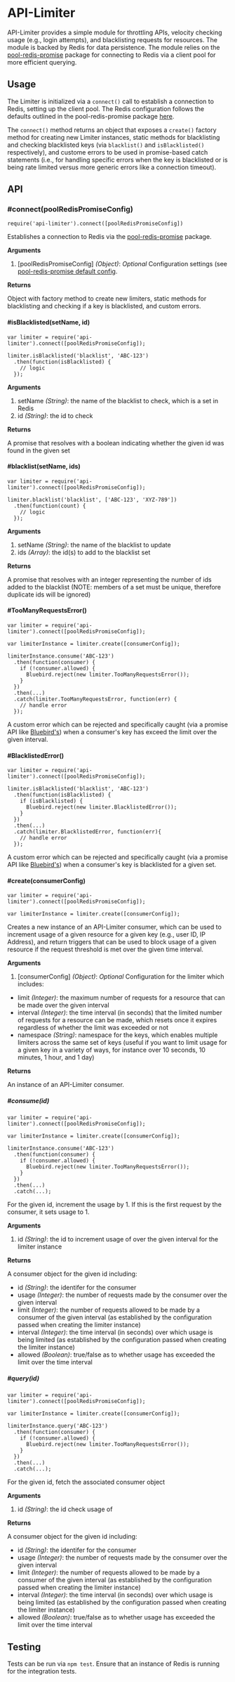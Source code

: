 API-Limiter
================

API-Limiter provides a simple module for throttling APIs, velocity checking usage (e.g., login attempts), and blacklisting requests for resources. The module is backed by Redis for data persistence. The module relies on the [pool-redis-promise](https://www.npmjs.com/package/pool-redis-promise) package for connecting to Redis via a client pool for more efficient querying.

## Usage

The Limiter is initialized via a `connect()` call to establish a connection to Redis, setting up the client pool. The Redis configuration follows the defaults outlined in the pool-redis-promise package [here](https://www.npmjs.com/package/pool-redis-promise#default-configuration).

The `connect()` method returns an object that exposes a `create()` factory method for creating new Limiter instances, static methods for blacklisting and checking blacklisted keys (via `blacklist()` and `isBlacklisted()` respectively), and custome errors to be used in promise-based catch statements (i.e., for handling specific errors when the key is blacklisted or is being rate limited versus more generic errors like a connection timeout).

## API

### #connect(poolRedisPromiseConfig)

`require('api-limiter').connect([poolRedisPromiseConfig])`

Establishes a connection to Redis via the [pool-redis-promise](https://www.npmjs.com/package/pool-redis-promise) package.

**Arguments**

1. [poolRedisPromiseConfig] *(Object)*: *Optional* Configuration settings (see [pool-redis-promise default config](https://www.npmjs.com/package/pool-redis-promise#default-configuration).

**Returns**

Object with factory method to create new limiters, static methods for blacklisting and checking if a key is blacklisted, and custom errors.

#### #isBlacklisted(setName, id)
```
var limiter = require('api-limiter').connect([poolRedisPromiseConfig]);

limiter.isBlacklisted('blacklist', 'ABC-123')
  .then(function(isBlacklisted) {
    // logic
  });
```

**Arguments**

1. setName *(String)*: the name of the blacklist to check, which is a set in Redis
2. id *(String)*: the id to check

**Returns**

A promise that resolves with a boolean indicating whether the given id was found in the given set

#### #blacklist(setName, ids)
```
var limiter = require('api-limiter').connect([poolRedisPromiseConfig]);

limiter.blacklist('blacklist', ['ABC-123', 'XYZ-789'])
  .then(function(count) {
    // logic
  });
```

**Arguments**

1. setName *(String)*: the name of the blacklist to update
2. ids *(Array<String>)*: the id(s) to add to the blacklist set

**Returns**

A promise that resolves with an integer representing the number of ids added to the blacklist (NOTE: members of a set must be unique, therefore duplicate ids will be ignored)

#### #TooManyRequestsError()
```
var limiter = require('api-limiter').connect([poolRedisPromiseConfig]);

var limiterInstance = limiter.create([consumerConfig]);

limiterInstance.consume('ABC-123')
  .then(function(consumer) {
    if (!consumer.allowed) {
      Bluebird.reject(new limiter.TooManyRequestsError());
    }
  })
  .then(...)
  .catch(limiter.TooManyRequestsError, function(err) {
    // handle error
  });
```

A custom error which can be rejected and specifically caught (via a promise API like [Bluebird's](https://github.com/petkaantonov/bluebird/blob/master/API.md#catchfunction-errorclassfunction-predicate-function-handler---promise)) when a consumer's key has exceed the limit over the given interval.

#### #BlacklistedError()
```
var limiter = require('api-limiter').connect([poolRedisPromiseConfig]);

limiter.isBlacklisted('blacklist', 'ABC-123')
  .then(function(isBlacklisted) {
    if (isBlacklisted) {
      Bluebird.reject(new limiter.BlacklistedError());
    }
  })
  .then(...)
  .catch(limiter.BlacklistedError, function(err){
    // handle error
  });
```

A custom error which can be rejected and specifically caught (via a promise API like [Bluebird's](https://github.com/petkaantonov/bluebird/blob/master/API.md#catchfunction-errorclassfunction-predicate-function-handler---promise)) when a consumer's key is blacklisted for a given set.

#### #create(consumerConfig)
```
var limiter = require('api-limiter').connect([poolRedisPromiseConfig]);

var limiterInstance = limiter.create([consumerConfig]);
```

Creates a new instance of an API-Limiter consumer, which can be used to increment usage of a given resource for a given key (e.g., user ID, IP Address), and return triggers that can be used to block usage of a given resource if the request threshold is met over the given time interval.

**Arguments**

1. [consumerConfig] *(Object)*: *Optional* Configuration for the limiter which includes:
* limit *(Integer)*: the maximum number of requests for a resource that can be made over the given interval
* interval *(Integer)*: the time interval (in seconds) that the limited number of requests for a resource can be made, which resets once it expires regardless of whether the limit was exceeded or not
* namespace *(String)*: namespace for the keys, which enables multiple limiters across the same set of keys (useful if you want to limit usage for a given key in a variety of ways, for instance over 10 seconds, 10 minutes, 1 hour, and 1 day)

**Returns**

An instance of an API-Limiter consumer.

##### #consume(id)
```
var limiter = require('api-limiter').connect([poolRedisPromiseConfig]);

var limiterInstance = limiter.create([consumerConfig]);

limiterInstance.consume('ABC-123')
  .then(function(consumer) {
    if (!consumer.allowed) {
      Bluebird.reject(new limiter.TooManyRequestsError());
    }
  })
  .then(...)
  .catch(...);
```

For the given id, increment the usage by 1. If this is the first request by the consumer, it sets usage to 1.

**Arguments**

1. id *(String)*: the id to increment usage of over the given interval for the limiter instance

**Returns**

A consumer object for the given id including:
* id *(String)*: the identifer for the consumer
* usage *(Integer)*: the number of requests made by the consumer over the given interval
* limit *(Integer)*: the number of requests allowed to be made by a consumer of the given interval (as established by the configuration passed when creating the limiter instance)
* interval *(Integer)*: the time interval (in seconds) over which usage is being limited (as established by the configuration passed when creating the limiter instance)
* allowed *(Boolean)*: true/false as to whether usage has exceeded the limit over the time interval

##### #query(id)
```
var limiter = require('api-limiter').connect([poolRedisPromiseConfig]);

var limiterInstance = limiter.create([consumerConfig]);

limiterInstance.query('ABC-123')
  .then(function(consumer) {
    if (!consumer.allowed) {
      Bluebird.reject(new limiter.TooManyRequestsError());
    }
  })
  .then(...)
  .catch(...);
```

For the given id, fetch the associated consumer object

**Arguments**

1. id *(String)*: the id check usage of

**Returns**

A consumer object for the given id including:
* id *(String)*: the identifer for the consumer
* usage *(Integer)*: the number of requests made by the consumer over the given interval
* limit *(Integer)*: the number of requests allowed to be made by a consumer of the given interval (as established by the configuration passed when creating the limiter instance)
* interval *(Integer)*: the time interval (in seconds) over which usage is being limited (as established by the configuration passed when creating the limiter instance)
* allowed *(Boolean)*: true/false as to whether usage has exceeded the limit over the time interval

## Testing

Tests can be run via `npm test`. Ensure that an instance of Redis is running for the integration tests.